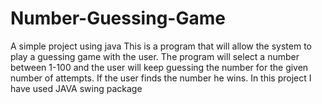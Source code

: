 # Number-Guessing-Game
A simple project using java
This is a program that will allow the system to  play a guessing game with the user.
The program will select a number between 1-100 and the user will keep guessing  the number for the given number of attempts.
If the user finds the number he wins. 
In this project I have used JAVA swing package
